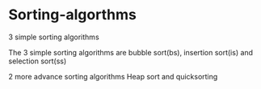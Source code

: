# Sorting-algorthms
3 simple sorting algorithms 

The 3 simple sorting algorithms are bubble sort(bs), insertion sort(is) and selection sort(ss)

2 more advance sorting algorithms
Heap sort and quicksorting
